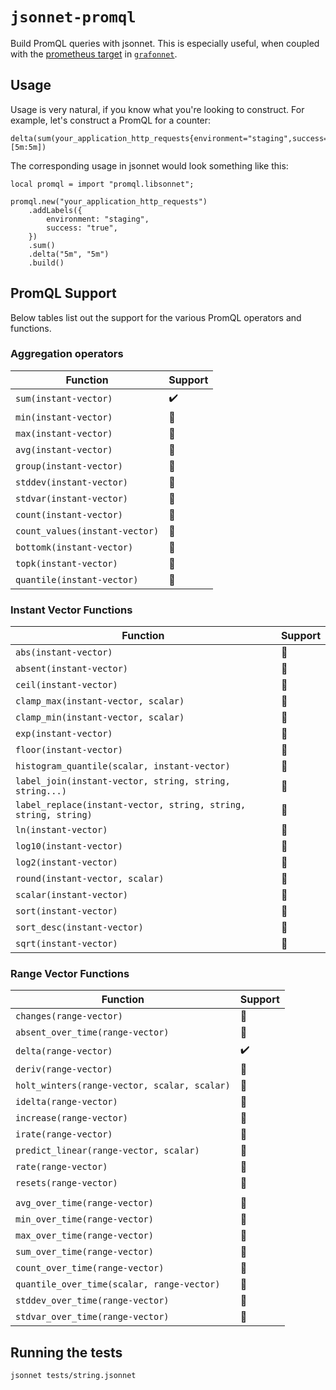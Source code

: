 # `jsonnet-promql`

Build PromQL queries with jsonnet.
This is especially useful, when coupled with the [prometheus target](https://github.com/grafana/grafonnet-lib/blob/master/grafonnet/prometheus.libsonnet#L20) in [`grafonnet`](https://github.com/grafana/grafonnet-lib/).

## Usage

Usage is very natural, if you know what you're looking to construct.
For example, let's construct a PromQL for a counter:

``` promql
delta(sum(your_application_http_requests{environment="staging",success="true"})[5m:5m])
```

The corresponding usage in jsonnet would look something like this:

``` jsonnet
local promql = import "promql.libsonnet";

promql.new("your_application_http_requests")
    .addLabels({
        environment: "staging",
        success: "true",
    })
    .sum()
    .delta("5m", "5m")
    .build()
```

## PromQL Support

Below tables list out the support for the various PromQL operators and functions.

### Aggregation operators

| Function                       | Support            |
|--------------------------------|--------------------|
| `sum(instant-vector)`          | :heavy_check_mark: |
| `min(instant-vector)`          | :construction:     |
| `max(instant-vector)`          | :construction:     |
| `avg(instant-vector)`          | :construction:     |
| `group(instant-vector)`        | :construction:     |
| `stddev(instant-vector)`       | :construction:     |
| `stdvar(instant-vector)`       | :construction:     |
| `count(instant-vector)`        | :construction:     |
| `count_values(instant-vector)` | :construction:     |
| `bottomk(instant-vector)`      | :construction:     |
| `topk(instant-vector)`         | :construction:     |
| `quantile(instant-vector)`     | :construction:     |

### Instant Vector Functions

| Function                                                        | Support        |
|-----------------------------------------------------------------|----------------|
| `abs(instant-vector)`                                           | :construction: |
| `absent(instant-vector)`                                        | :construction: |
| `ceil(instant-vector)`                                          | :construction: |
| `clamp_max(instant-vector, scalar)`                             | :construction: |
| `clamp_min(instant-vector, scalar)`                             | :construction: |
| `exp(instant-vector)`                                           | :construction: |
| `floor(instant-vector)`                                         | :construction: |
| `histogram_quantile(scalar, instant-vector)`                    | :construction: |
| `label_join(instant-vector, string, string, string...)`         | :construction: |
| `label_replace(instant-vector, string, string, string, string)` | :construction: |
| `ln(instant-vector)`                                            | :construction: |
| `log10(instant-vector)`                                         | :construction: |
| `log2(instant-vector)`                                          | :construction: |
| `round(instant-vector, scalar)`                                 | :construction: |
| `scalar(instant-vector)`                                        | :construction: |
| `sort(instant-vector)`                                          | :construction: |
| `sort_desc(instant-vector)`                                     | :construction: |
| `sqrt(instant-vector)`                                          | :construction: |

### Range Vector Functions

| Function                                     | Support            |
|----------------------------------------------|--------------------|
| `changes(range-vector)`                      | :construction:     |
| `absent_over_time(range-vector)`             | :construction:     |
| `delta(range-vector)`                        | :heavy_check_mark: |
| `deriv(range-vector)`                        | :construction:     |
| `holt_winters(range-vector, scalar, scalar)` | :construction:     |
| `idelta(range-vector)`                       | :construction:     |
| `increase(range-vector)`                     | :construction:     |
| `irate(range-vector)`                        | :construction:     |
| `predict_linear(range-vector, scalar)`       | :construction:     |
| `rate(range-vector)`                         | :construction:     |
| `resets(range-vector)`                       | :construction:     |
|                                              |                    |
| `avg_over_time(range-vector)`                | :construction:     |
| `min_over_time(range-vector)`                | :construction:     |
| `max_over_time(range-vector)`                | :construction:     |
| `sum_over_time(range-vector)`                | :construction:     |
| `count_over_time(range-vector)`              | :construction:     |
| `quantile_over_time(scalar, range-vector)`   | :construction:     |
| `stddev_over_time(range-vector)`             | :construction:     |
| `stdvar_over_time(range-vector)`             | :construction:     |


## Running the tests

``` shell
jsonnet tests/string.jsonnet
```
